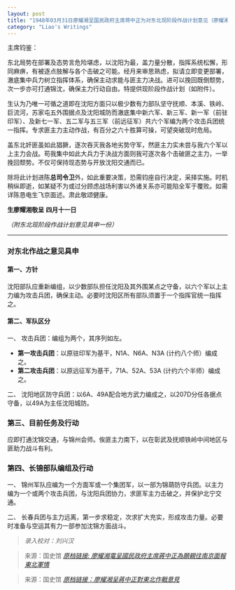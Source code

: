 ```yaml
---
layout: post
title: "1948年03月31日廖耀湘呈国民政府主席蒋中正为对东北现阶段作战计划意见（廖耀湘）"
category: "Liao's Writings"
---
```


主席钧鉴：

东北局势在部署及态势言危险堪虑，以沈阳为最，盖力量分散，指挥系统松懈，形同麻痹，有被逐点肢解与各个击破之可能。经月来审思熟虑，拟请立即变更部署，澈底集中兵力树立指挥体系，确保主动求能与匪主力决战。进可以挽回既倒颓势，次一步亦可打通锦沈，确保主力行动自由。特提供现阶段作战计划（如附件）。

生认为乃唯一可循之道即在沈阳方面只以极少数有力部队坚守抚顺、本溪、铁岭、巨流河，苏家屯五外围据点及沈阳城防而澈底集中新六军、新三军、新一军（前驻印军）、及新七一军、五二军与五三军（前远征军）共六个军编为两个攻击兵团统一指挥。专求匪主力主动作战，有百分之六十胜算可操，可望突破现时危局。

盖东北奸匪虽如此猖獗，逐次吞灭我各地劣势守军，然匪主力实未尝与我六个军以上主力会战。苟我集中如此大兵力于决战方面则我可逐次各个击破匪之主力，一举挽回颓势。不仅可保持现态势与开放沈阳交通而已。

除将此计划进陈**总司令卫**外，如此重要决策，恐需钧座自行决定，采择实施。时机稍纵即逝，如某疑不为或过分顾虑战场利害以外诸关系亦可能陷全军于覆败。如需详陈恳电生飞京面述。肃此敬颂健康。

**生廖耀湘敬呈**
**四月十一日**

*（附东北现阶段作战计划意见具申一份）*

---


### 对东北作战之意见具申

#### 第一、方针

沈阳部队应重新编组，以少数部队担任沈阳及其外围某点之守备，以六个军以上主力编为攻击兵团，确保主动。必要时沈阳区所有部队须置于一个指挥官统一指挥之。

#### 第二、军队区分

一、 攻击兵团：编组为两个，其序列如左。

- **第一攻击兵团**：以原驻印军为基干，N1A、N6A、N3A (计约八个师）编成之。
- **第二攻击兵团**：以原远征军为基干，71A、52A、53A (计约六个半师）编成之。

二、 沈阳地区防守兵团：以6A、49A配合地方武力编成之，以207D分任各据点守备，以49A为主任沈阳城防。

### 第三、目前任务及行动
应即打通沈锦交通，与锦州会师。俟匪主力南下，以在彰武及抚顺铁岭中间地区与匪助力战斗有利。

### 第四、长锦部队编组及行动

一、 锦州军队应编为一个方面军或一个集团军，以一部为锦葫防守兵团。以主力编为一个或两个攻击兵团，与沈阳兵团协力，求匪军主力击破之，并保护北宁交通。

二、 长春兵团与主力远离，第一步求稳定，次求扩大充实，形成攻击力量。必要时准备与空运其有力一部参加沈锦方面战斗。


> *录入校对：刘兴汉*

> 来源：国史馆 [*原档链接: 廖耀湘電呈國民政府主席蔣中正為願親往南京面報東北軍情*](https://ahonline.drnh.gov.tw/index.php?act=Display/image/5885982JuZ0=-Y#e7J)

> 来源：国史馆 [*原档链接：廖耀湘呈蔣中正對東北作戰意見*](https://ahonline.drnh.gov.tw/index.php?act=Display/image/5885976k2BLw5=#3eu)